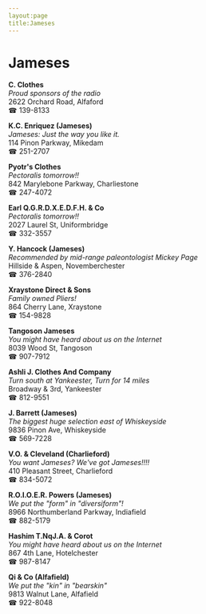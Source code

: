 ```yaml
---
layout:page
title:Jameses
---
```

# Jameses

**C. Clothes**  
_Proud sponsors of the radio_  
2622 Orchard Road, Alfaford  
☎ 139-8133



**K.C. Enriquez (Jameses)**  
_Jameses: Just the way you like it._  
114 Pinon Parkway, Mikedam  
☎ 251-2707



**Pyotr's Clothes**  
_Pectoralis tomorrow!!_  
842 Marylebone Parkway, Charliestone  
☎ 247-4072



**Earl Q.G.R.D.X.E.D.F.H. & Co**  
_Pectoralis tomorrow!!_  
2027 Laurel St, Uniformbridge  
☎ 332-3557



**Y. Hancock (Jameses)**  
_Recommended by mid-range paleontologist Mickey Page_  
Hillside & Aspen, Novemberchester  
☎ 376-2840



**Xraystone Direct & Sons**  
_Family owned Pliers!_  
864 Cherry Lane, Xraystone  
☎ 154-9828



**Tangoson Jameses**  
_You might have heard about us on the Internet_  
8039 Wood St, Tangoson  
☎ 907-7912



**Ashli J. Clothes And Company**  
_Turn south at Yankeester, Turn for 14 miles_  
Broadway & 3rd, Yankeester  
☎ 812-9551



**J. Barrett (Jameses)**  
_The biggest huge selection east of Whiskeyside_  
9836 Pinon Ave, Whiskeyside  
☎ 569-7228



**V.O. & Cleveland (Charlieford)**  
_You want Jameses? We've got Jameses!!!!_  
410 Pleasant Street, Charlieford  
☎ 834-5072



**R.O.I.O.E.R. Powers (Jameses)**  
_We put the "form" in "diversiform"!_  
8966 Northumberland Parkway, Indiafield  
☎ 882-5179



**Hashim T.NqJ.A. & Corot**  
_You might have heard about us on the Internet_  
867 4th Lane, Hotelchester  
☎ 987-8147



**Qi & Co (Alfafield)**  
_We put the "kin" in "bearskin"_  
9813 Walnut Lane, Alfafield  
☎ 922-8048



